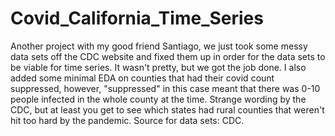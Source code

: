 # Covid_California_Time_Series
Another project with my good friend Santiago, we just took some messy data sets off the CDC website and fixed them up in order for the data sets to be viable for time series. It wasn't pretty, but we got the job done. I also added some minimal EDA on counties that had their covid count suppressed, however, "suppressed" in this case meant that there was 0-10 people infected in the whole county at the time. Strange wording by the CDC, but at least you get to see which states had rural counties that weren't hit too hard by the pandemic. Source for data sets: CDC.
